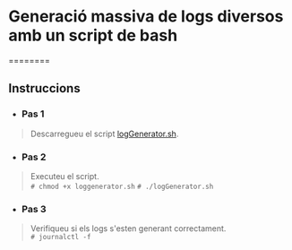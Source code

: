 # Generació massiva de logs diversos amb un script de bash 
========
## Instruccions  
* ### Pas 1  
> Descarregueu el script [logGenerator.sh](logGenerator.sh).  

* ### Pas 2 
> Executeu el script.  
	`# chmod +x loggenerator.sh`
	`# ./logGenerator.sh`  

* ### Pas 3 
> Verifiqueu si els logs s'esten generant correctament.   
	`# journalctl -f`
